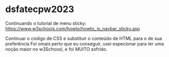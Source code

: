 # dsfatecpw2023

Continuando o tutorial de menu sticky:
https://www.w3schools.com/howto/howto_js_navbar_sticky.asp

Continuar o código de CSS e substituir o conteúdo de HTML para o de sua preferência
Foi omais perto que eu conseguir, usei especionar para ter uma noção maior no w3Schoosl, e foi MUITO sofrido.
